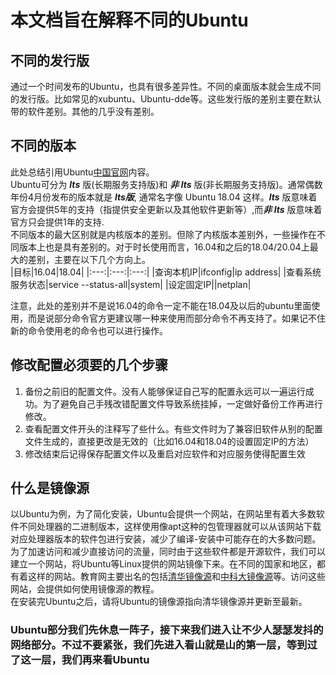 # 本文档旨在解释不同的Ubuntu #

## 不同的发行版 ##

通过一个时间发布的Ubuntu，也具有很多差异性。不同的桌面版本就会生成不同的发行版。比如常见的xubuntu、Ubuntu-dde等。这些发行版的差别主要在默认带的软件差别。其他的几乎没有差别。

## 不同的版本 ##

此处总结引用Ubuntu[中国官网](https://cn.ubuntu.com)内容。</br>
Ubuntu可分为 ***lts*** 版(长期服务支持版)和 ***非 lts*** 版(非长期服务支持版)。通常偶数年份4月份发布的版本就是 ***lts版***, 通常名字像 Ubuntu 18.04 这样。***lts*** 版意味着官方会提供5年的支持（指提供安全更新以及其他软件更新等）,而***非 lts*** 版意味着官方只会提供1年的支持.</br>
不同版本的最大区别就是内核版本的差别。但除了内核版本差别外，一些操作在不同版本上也是具有差别的。对于时长使用而言，16.04和之后的18.04/20.04上最大的差别，主要在以下几个方向上。</br>
|目标|16.04|18.04|
|:---:|:---:|:---:|
|查询本机IP|ifconfig|ip address|
|查看系统服务状态|service --status-all|system|
|设定固定IP||netplan|

注意，此处的差别并不是说16.04的命令一定不能在18.04及以后的ubuntu里面使用，而是说部分命令官方更建议哪一种来使用而部分命令不再支持了。如果记不住新的命令使用老的命令也可以进行操作。</br>

## 修改配置必须要的几个步骤 ##

1. 备份之前旧的配置文件。没有人能够保证自己写的配置永远可以一遍运行成功。为了避免自己手残改错配置文件导致系统挂掉，一定做好备份工作再进行修改。
2. 查看配置文件开头的注释写了些什么。有些文件时为了兼容旧软件从别的配置文件生成的，直接更改是无效的（比如16.04和18.04的设置固定IP的方法）
3. 修改结束后记得保存配置文件以及重启对应软件和对应服务使得配置生效

## 什么是镜像源 ##

以Ubuntu为例，为了简化安装，Ubuntu会提供一个网站，在网站里有着大多数软件不同处理器的二进制版本，这样使用像apt这种的包管理器就可以从该网站下载对应处理器版本的软件包进行安装，减少了编译-安装中可能存在的大多数问题。</br>
为了加速访问和减少直接访问的流量，同时由于这些软件都是开源软件，我们可以建立一个网站，将Ubuntu等Linux提供的网站镜像下来。在不同的国家和地区，都有着这样的网站。教育网主要出名的包括[清华镜像源](https://mirrors.tuna.tsinghua.edu.cn)和[中科大镜像源](https://mirrors.ustc.edu.cn)等。访问这些网站，会提供如何使用镜像源的教程。</br>
在安装完Ubuntu之后，请将Ubuntu的镜像源指向清华镜像源并更新至最新。

### Ubuntu部分我们先休息一阵子，接下来我们进入让不少人瑟瑟发抖的网络部分。不过不要紧张，我们先进入看山就是山的第一层，等到过了这一层，我们再来看Ubuntu ###
